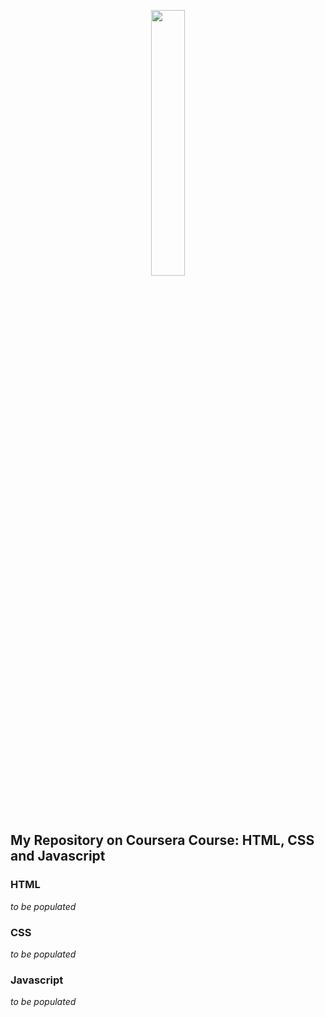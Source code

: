 <p align="center" width="100%">
    <img width="33%" src="https://qph.fs.quoracdn.net/main-qimg-aea6d70e3db223864d778ee560ec62c0.webp">
</p>

## My Repository on Coursera Course: HTML, CSS and Javascript

### HTML
*to be populated*

### CSS
*to be populated*

### Javascript
*to be populated*